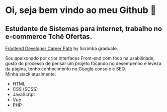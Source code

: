 # Oi, seja bem vindo ao meu Github 👋 

## Estudante de Sistemas para internet, trabalho no e-commerce Tchê Ofertas.

<a href="https://scrimba.com/learn/frontend">Frontend Developer Career Path</a> by Scrimba graduate.

<p>
    Sou apaixonado por criar interfaces Front-end com foco na usabilidade, gosto do processo de pensar um projeto focando no desempenho e leveza da página, tenho conhecimento no Google console e SEO. <br>Minha stack atualmente: 
</p>



- HTML
- CSS (SCSS)
- JavaScript
- Vue
- PHP
  
